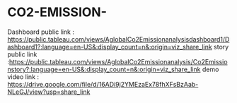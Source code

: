 # CO2-EMISSION-

Dashboard public link : https://public.tableau.com/views/AglobalCo2Emissionanalysisdashboard1/Dashboard1?:language=en-US&:display_count=n&:origin=viz_share_link
story public link :https://public.tableau.com/views/AglobalCo2Emissionanalysis/Co2Emissionstory?:language=en-US&:display_count=n&:origin=viz_share_link
demo video link : https://drive.google.com/file/d/16ADi9j2YMEzaEx78fhXFsBzAab-NLeGJ/view?usp=share_link
